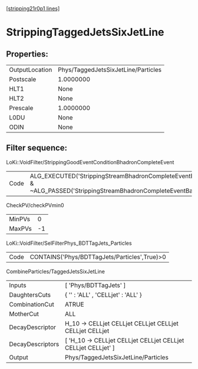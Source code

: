 [[stripping21r0p1 lines]](./stripping21r0p1-index)

# StrippingTaggedJetsSixJetLine

## Properties:

|                |                                     |
|----------------|-------------------------------------|
| OutputLocation | Phys/TaggedJetsSixJetLine/Particles |
| Postscale      | 1.0000000                           |
| HLT1           | None                                |
| HLT2           | None                                |
| Prescale       | 1.0000000                           |
| L0DU           | None                                |
| ODIN           | None                                |

## Filter sequence:

LoKi::VoidFilter/StrippingGoodEventConditionBhadronCompleteEvent

|      |                                                                                                                          |
|------|--------------------------------------------------------------------------------------------------------------------------|
| Code | ALG_EXECUTED('StrippingStreamBhadronCompleteEventBadEvent') & ~ALG_PASSED('StrippingStreamBhadronCompleteEventBadEvent') |

CheckPV/checkPVmin0

|        |     |
|--------|-----|
| MinPVs | 0   |
| MaxPVs | -1  |

LoKi::VoidFilter/SelFilterPhys_BDTTagJets_Particles

|      |                                               |
|------|-----------------------------------------------|
| Code | CONTAINS('Phys/BDTTagJets/Particles',True)\>0 |

CombineParticles/TaggedJetsSixJetLine

|                  |                                                                  |
|------------------|------------------------------------------------------------------|
| Inputs           | [ 'Phys/BDTTagJets' ]                                          |
| DaughtersCuts    | { '' : 'ALL' , 'CELLjet' : 'ALL' }                               |
| CombinationCut   | ATRUE                                                            |
| MotherCut        | ALL                                                              |
| DecayDescriptor  | H_10 -\> CELLjet CELLjet CELLjet CELLjet CELLjet CELLjet         |
| DecayDescriptors | [ 'H_10 -\> CELLjet CELLjet CELLjet CELLjet CELLjet CELLjet' ] |
| Output           | Phys/TaggedJetsSixJetLine/Particles                              |
